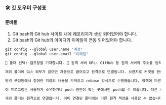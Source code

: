 ### 🛠️ 깃 도우미 구성표

#### 준비물
1. Git bash와 Git hub 사이트 내에 레포리지가 생성 되어있어야 합니다.
2. Git bash와 Git hub의 아이디와 이메일이 연동 되어있어야 합니다.

```bash
git config --global user.name "계정"
git config --global user.email "이메일"

📁 폴더 선택: 캠프장을 기재합니다. 🔗 원격 서버 URL: GitHub 등 원격 서버의 주소를 입력합니다. 브랜치 (기본: 메인): 작업할 브랜치를 직접 입력해야 합니다. 커밋셈: 기본적으로 수정하거나 그대로 있을 수 있습니다. 🔁 푸시 실행:

제외 폴더에 Git 외부가 없으면 자동으로 끌어오고 원격으로 연결됩니다. 브랜치로 커밋을 완료했습니다. 🔄 풀 실행:

원격 구성원에서 참여한 지점의 내용을 가져오고 rebase 방식으로 수행했습니다. 정책에 따른 권한 안내:

이 프로그램은 사용자가 소유하거나 push 권한이 있는 곳에서만 push할 수 있습니다. 다른 사람의 **공개 외부(공개 저장소)**에 따로 pull은 가능하지만 push는 불가능합니다. 원격 서버가 인증(HTTPS + 주소, SSH 등)을 요구하는 경우, 별도로 인증이 필요합니다. 💡 참고:

제외 폴더는 원격으로 연결됩니다. 이미 연결된 폴더에는 다른 원격 책장을 사용할 수 없습니다. GUI에서는 ❓ 도움말 보기 버튼을 누르면 이 도움말을 다시 찾을 수 있습니다.
